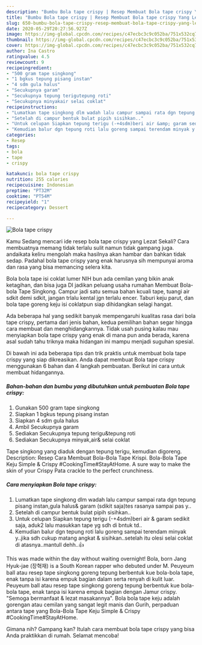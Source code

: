 ```yaml
---
description: "Bumbu Bola tape crispy | Resep Membuat Bola tape crispy Yang Lezat"
title: "Bumbu Bola tape crispy | Resep Membuat Bola tape crispy Yang Lezat"
slug: 650-bumbu-bola-tape-crispy-resep-membuat-bola-tape-crispy-yang-lezat
date: 2020-05-29T20:27:56.927Z
image: https://img-global.cpcdn.com/recipes/c47ecbc3c9c052ba/751x532cq70/bola-tape-crispy-foto-resep-utama.jpg
thumbnail: https://img-global.cpcdn.com/recipes/c47ecbc3c9c052ba/751x532cq70/bola-tape-crispy-foto-resep-utama.jpg
cover: https://img-global.cpcdn.com/recipes/c47ecbc3c9c052ba/751x532cq70/bola-tape-crispy-foto-resep-utama.jpg
author: Ina Castro
ratingvalue: 4.5
reviewcount: 9
recipeingredient:
- "500 gram tape singkong"
- "1 bgkus tepung pisang instan"
- "4 sdm gula halus"
- "Secukupnya garam"
- "Secukupnya tepung terigutepung roti"
- "Secukupnya minyakair selai coklat"
recipeinstructions:
- "Lumatkan tape singkong dlm wadah lalu campur sampai rata dgn tepung pisang instan,gula halus&amp; garam (sdikit saja)tes rasanya sampai pas y.."
- "Setelah di campur bentuk bulat pipih sisihkan.."
- "Untuk celupan Siapkan tepung terigu (-+4sdm)beri air &amp; garam sedikit saja, aduk2 lalu masukkan tape yg sdh di bntuk td.."
- "Kemudian balur dgn tepung roti lalu goreng sampai terendam minyak y..jika sdh cukup matang angkat &amp; sisihkan..setelah itu olesi selai coklat di atasnya..mantull dehh..👍"
categories:
- Resep
tags:
- bola
- tape
- crispy

katakunci: bola tape crispy 
nutrition: 255 calories
recipecuisine: Indonesian
preptime: "PT32M"
cooktime: "PT54M"
recipeyield: "1"
recipecategory: Dessert

---
```



![Bola tape crispy](https://img-global.cpcdn.com/recipes/c47ecbc3c9c052ba/751x532cq70/bola-tape-crispy-foto-resep-utama.jpg)

Kamu Sedang mencari ide resep bola tape crispy yang Lezat Sekali? Cara membuatnya memang tidak terlalu sulit namun tidak gampang juga. andaikata keliru mengolah maka hasilnya akan hambar dan bahkan tidak sedap. Padahal bola tape crispy yang enak harusnya sih mempunyai aroma dan rasa yang bisa memancing selera kita.

Bola bola tape isi coklat lumer NIH bun ada cemilan yang bikin anak ketagihan, dan bisa juga DI jadikan peluang usaha rumahan Membuat Bola-bola Tape Singkong. Campur jadi satu semua bahan kcuali tape, tuangi air sdkit demi sdkit, jangan trlalu kental jgn terlalu encer. Taburi keju parut, dan bola tape goreng keju isi coklatpun siap dihidangkan selagi hangat.

Ada beberapa hal yang sedikit banyak mempengaruhi kualitas rasa dari bola tape crispy, pertama dari jenis bahan, kedua pemilihan bahan segar hingga cara membuat dan menghidangkannya. Tidak usah pusing kalau mau menyiapkan bola tape crispy yang enak di mana pun anda berada, karena asal sudah tahu triknya maka hidangan ini mampu menjadi suguhan spesial.


Di bawah ini ada beberapa tips dan trik praktis untuk membuat bola tape crispy yang siap dikreasikan. Anda dapat membuat Bola tape crispy menggunakan 6 bahan dan 4 langkah pembuatan. Berikut ini cara untuk membuat hidangannya.

<!--inarticleads1-->

##### Bahan-bahan dan bumbu yang dibutuhkan untuk pembuatan Bola tape crispy:

1. Gunakan 500 gram tape singkong
1. Siapkan 1 bgkus tepung pisang instan
1. Siapkan 4 sdm gula halus
1. Ambil Secukupnya garam
1. Sediakan Secukupnya tepung terigu&amp;tepung roti
1. Sediakan Secukupnya minyak,air&amp; selai coklat


Tape singkong yang diaduk dengan tepung terigu, kemudian digoreng. Description: Resep Cara Membuat Bola-Bola Tape Krispi. Bola-Bola Tape Keju Simple &amp; Crispy #CookingTime#StayAtHome. A sure way to make the skin of your Crispy Pata crackle to the perfect crunchiness. 

<!--inarticleads2-->

##### Cara menyiapkan Bola tape crispy:

1. Lumatkan tape singkong dlm wadah lalu campur sampai rata dgn tepung pisang instan,gula halus&amp; garam (sdikit saja)tes rasanya sampai pas y..
1. Setelah di campur bentuk bulat pipih sisihkan..
1. Untuk celupan Siapkan tepung terigu (-+4sdm)beri air &amp; garam sedikit saja, aduk2 lalu masukkan tape yg sdh di bntuk td..
1. Kemudian balur dgn tepung roti lalu goreng sampai terendam minyak y..jika sdh cukup matang angkat &amp; sisihkan..setelah itu olesi selai coklat di atasnya..mantull dehh..👍


This was made within the day without waiting overnight! Bola, born Jang Hyuk-jae (장혁재) is a South Korean rapper who debuted under M. Peuyeum ball atau resep tape singkong goreng tepung berbentuk kue bola-bola tape, enak tanpa isi karena empuk bagian dalam serta renyah di kulit luar. Peuyeum ball atau resep tape singkong goreng tepung berbentuk kue bola-bola tape, enak tanpa isi karena empuk bagian dengan Jamur crispy. &#34;Semoga bermanfaat &amp; lezat masakannya&#34;. Bola bola tape keju adalah gorengan atau cemilan yang sangat legit manis dan Gurih, perpaduan antara tape yang Bola-Bola Tape Keju Simple &amp; Crispy #CookingTime#StayAtHome. 

Gimana nih? Gampang kan? Itulah cara membuat bola tape crispy yang bisa Anda praktikkan di rumah. Selamat mencoba!
